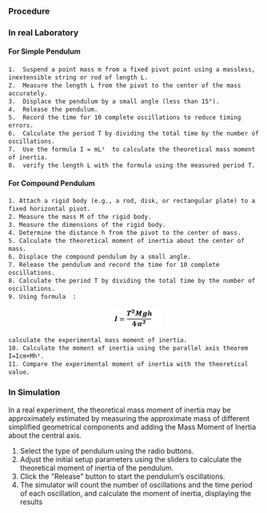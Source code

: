 ### Procedure

### In real Laboratory

#### For Simple Pendulum

	1.	Suspend a point mass m from a fixed pivot point using a massless, inextensible string or rod of length L.
	2.	Measure the length L from the pivot to the center of the mass accurately.
	3.	Displace the pendulum by a small angle (less than 15°).
	4.	Release the pendulum.
	5.	Record the time for 10 complete oscillations to reduce timing errors.
	6.	Calculate the period T by dividing the total time by the number of oscillations.
	7.	Use the formula I = mL²  to calculate the theoretical mass moment of inertia.
	8.	verify the length L with the formula using the measured period T.

#### For Compound Pendulum

	1. Attach a rigid body (e.g., a rod, disk, or rectangular plate) to a fixed horizontal pivot.
	2. Measure the mass M of the rigid body.
	3. Measure the dimensions of the rigid body.
	4. Determine the distance h from the pivot to the center of mass.
	5. Calculate the theoretical moment of inertia about the center of mass.
	6. Displace the compound pendulum by a small angle.
	7. Release the pendulum and record the time for 10 complete oscillations.
	8. Calculate the period T by dividing the total time by the number of oscillations.
	9. Using formula  :
<p align="center">
  <img src="images/p1.png">
</p>
 
    calculate the experimental mass moment of inertia.
	10. Calculate the moment of inertia using the parallel axis theorem I=Icm+Mh².
	11. Compare the experimental moment of inertia with the theoretical value.


### In Simulation

   In a real experiment, the theoretical mass moment of inertia may be approximately estimated by measuring the approximate mass of different simplified geometrical components and adding the Mass Moment of Inertia about the central axis.
1.	Select the type of pendulum using the radio buttons.
2.	Adjust the initial setup parameters using the sliders to calculate the theoretical moment of inertia of the pendulum.
3.	Click the "Release" button to start the pendulum’s oscillations.
4.	The simulator will count the number of oscillations and the time period of each oscillation, and calculate the moment of inertia, displaying the results
